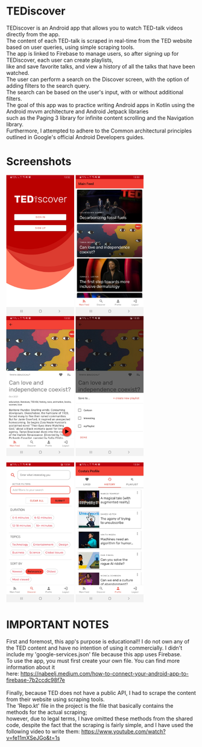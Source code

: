 # TEDiscover
TEDiscover is an Android app that allows you to watch TED-talk videos directly from the app.
<br>The content of each TED-talk is scraped in real-time from the TED website based on user queries, using simple scraping tools.
<br>The app is linked to Firebase to manage users, so after signing up for TEDiscover, each user can create playlists, 
<br>like and save favorite talks, and view a history of all the talks that have been watched.
<br>The user can perform a search on the Discover screen, with the option of adding filters to the search query.
<br>The search can be based on the user's input, with or without additional filters.
<br>The goal of this app was to practice writing Android apps in Kotlin using the Android mvvm architecture and Android Jetpack libraries 
<br>such as the Paging 3 library for infinite content scrolling and the Navigation library.
<br>Furthermore, I attempted to adhere to the Common architectural principles outlined in Google's official Android Developers guides.

# Screenshots
<img src="https://github.com/costiash/TEDiscover/blob/master/TEDiscover_Screenshots/Screenshot01.jpg?raw=true" alt="Screenshot01" style="width:180px;height:370px;"> <img src="https://github.com/costiash/TEDiscover/blob/master/TEDiscover_Screenshots/Screenshot02.jpg?raw=true" alt="Screenshot02" style="width:180px;height:370px;">
<img src="https://github.com/costiash/TEDiscover/blob/master/TEDiscover_Screenshots/Screenshot03.jpg?raw=true" alt="Screenshot03" style="width:180px;height:370px;">
<img src="https://github.com/costiash/TEDiscover/blob/master/TEDiscover_Screenshots/Screenshot04.jpg?raw=true" alt="Screenshot04" style="width:180px;height:370px;">

<img src="https://github.com/costiash/TEDiscover/blob/master/TEDiscover_Screenshots/Screenshot05.jpg?raw=true" alt="Screenshot05" style="width:180px;height:370px;"> <img src="https://github.com/costiash/TEDiscover/blob/master/TEDiscover_Screenshots/Screenshot06.jpg?raw=true" alt="Screenshot06" style="width:180px;height:370px;">

# IMPORTANT NOTES
First and foremost, this app's purpose is educational!! I do not own any of the TED content and have no intention of using it commercially. 
I didn't include my 'google-services.json' file because this app uses Firebase. 
<br>To use the app, you must first create your own file. You can find more information about it 
<br>here: https://nabeelj.medium.com/how-to-connect-your-android-app-to-firebase-7b2ccdc98f7e
<br>
<br>Finally, because TED does not have a public API, I had to scrape the content from their website using scraping tools. 
<br>The 'Repo.kt' file in the project is the file that basically contains the methods for the actual scraping; 
<br>however, due to legal terms, I have omitted these methods from the shared code, despite the fact that the scraping is fairly simple, 
and I have used the following video to write them:
https://www.youtube.com/watch?v=fe11mXSeJGo&t=1s
